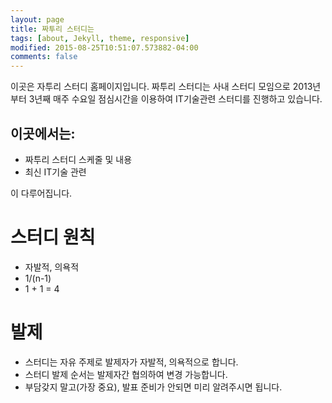 ```yaml
---
layout: page
title: 짜투리 스터디는
tags: [about, Jekyll, theme, responsive]
modified: 2015-08-25T10:51:07.573882-04:00
comments: false
---
```


이곳은 자투리 스터디 홈페이지입니다. 
짜투리 스터디는 사내 스터디 모임으로 2013년부터 3년째 매주 수요일 점심시간을 이용하여 IT기술관련 스터디를 진행하고 있습니다. 

## 이곳에서는:

* 짜투리 스터디 스케줄 및 내용
* 최신 IT기술 관련 

이 다루어집니다.

# 스터디 원칙

  *  자발적, 의욕적
  *  1/(n-1) 
  *  1 + 1 = 4

# 발제

  * 스터디는 자유 주제로 발제자가 자발적, 의욕적으로 합니다.
  * 스터디 발제 순서는 발제자간 협의하여 변경 가능합니다.
  * 부담갖지 말고(가장 중요), 발표 준비가 안되면 미리 알려주시면 됩니다.
